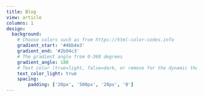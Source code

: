 ```yaml
---
title: Blog
view: article
columns: 1
design:
  background:
    # Choose colors such as from https://html-color-codes.info
    gradient_start: '#4bb4e3'
    gradient_end: '#2b94c3'
    # The gradient angle from 0-360 degrees
    gradient_angle: 180
    # Text color (true=light, false=dark, or remove for the dynamic theme color).
    text_color_light: true
    spacing:
        padding: ['20px', '500px', '20px', '0']
---
```

